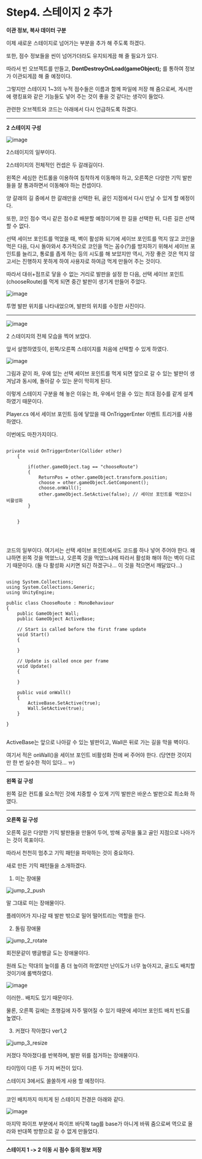 # Step4. 스테이지 2 추가

**이관 정보, 복사 데이터 구분**

이제 새로운 스테이지로 넘어가는 부분을 추가 해 주도록 하겠다.

또한, 점수 정보들을 씬이 넘어가더라도 유지되게끔 해 줄 필요가 있다.

따라서 빈 오브젝트를 만들고, **DontDestroyOnLoad(gameObject);** 를 통하여 정보가 이관되게끔 해 줄 예정이다.

그렇지만 스테이지 1~3의 누적 점수들은 이름과 함께 파일에 저장 해 줌으로써, 게시판에 랭킹표와 같은 기능들도 넣어 주는 것이 좋을 것 같다는 생각이 들었다.

관련한 오브젝트와 코드는 아래에서 다시 언급하도록 하겠다.

<hr>

**2 스테이지 구성**

![image](https://user-images.githubusercontent.com/66288087/188884167-68104fba-e195-4776-8814-9fb349577aba.png)

2스테이지의 일부이다.

2스테이지의 전체적인 컨셉은 두 갈래길이다.

왼쪽은 세심한 컨트롤을 이용하여 침착하게 이동해야 하고, 오른쪽은 다양한 기믹 발판들을 잘 통과하면서 이동해야 하는 컨셉이다.

양 갈래의 길 중에서 한 갈래만을 선택한 뒤, 골인 지점에서 다시 만날 수 있게 할 예정이다.

또한, 코인 점수 역시 같은 점수로 배분할 예정이기에 한 길을 선택한 뒤, 다른 길은 선택할 수 없다.

선택 세이브 포인트를 먹었을 때, 벽이 활성화 되기에 세이브 포인트를 먹지 않고 코인을 먹은 다음, 다시 돌아와서 추가적으로 코인을 먹는 꼼수(?)를 방지하기 위해서 세이브 포인트를 늘리고, 통로를 좁게 하는 등의 시도를 해 보았지만 역시, 가장 좋은 것은 먹지 않고서는 진행하지 못하게 하여 사용자로 하여금 먹게 만들어 주는 것이다.

따라서 대쉬+점프로 닿을 수 없는 거리로 발판을 설정 한 다음, 선택 세이브 포인트(chooseRoute)를 먹게 되면 중간 발판이 생기게 만들어 주었다.

![image](https://user-images.githubusercontent.com/66288087/188893253-ffac8369-0297-457a-a4a9-30b47366ed53.png)

투명 발판 위치를 나타내었으며, 발판의 위치를 수정한 사진이다.

<hr>

![image](https://user-images.githubusercontent.com/66288087/189127817-45d34d7d-b272-454a-b5c2-52d49272ef0a.png)

2 스테이지의 전체 모습을 찍어 보았다.

앞서 설명하였듯이, 왼쪽/오른쪽 스테이지를 처음에 선택할 수 있게 하였다.

![image](https://user-images.githubusercontent.com/66288087/189130052-f3607f8e-d526-4f1a-ba79-7b507a2708b2.png)

그림과 같이 좌, 우에 있는 선택 세이브 포인트를 먹게 되면 앞으로 갈 수 있는 발판이 생겨남과 동시에, 돌아갈 수 있는 문이 막히게 된다.

이렇게 스테이지 구분을 해 놓은 이유는 좌, 우에서 얻을 수 있는 최대 점수를 같게 설계하였기 때문이다.

Player.cs 에서 세이브 포인트 등에 닿았을 때 OnTriggerEnter 이벤트 트리거를 사용하였다.

이번에도 마찬가지이다.

<pre>
<code>
private void OnTriggerEnter(Collider other)
    {

        if(other.gameObject.tag == "chooseRoute")
        {
            ReturnPos = other.gameObject.transform.position;
            choose = other.gameObject.GetComponent<ChooseRoute>();
            choose.onWall();
            other.gameObject.SetActive(false); // 세이브 포인트를 먹었으니 비활성화
        }


    }


</code>
</pre>

코드의 일부이다. 여기서는 선택 세이브 포인트에서도 코드를 하나 넣어 주어야 한다. 왜냐하면 왼쪽 것을 먹었느냐, 오른쪽 것을 먹었느냐에 따라서 활성화 해야 하는 벽이 다르기 때문이다. (둘 다 활성화 시키면 되긴 하겠구나... 이 것을 적으면서 깨달았다...)

<pre>
<code>
using System.Collections;
using System.Collections.Generic;
using UnityEngine;

public class ChooseRoute : MonoBehaviour
{
    public GameObject Wall;
    public GameObject ActiveBase;

    // Start is called before the first frame update
    void Start()
    {

    }

    // Update is called once per frame
    void Update()
    {
        
    }

    public void onWall()
    {
        ActiveBase.SetActive(true);
        Wall.SetActive(true);
    }

}
</code>
</pre>

ActiveBase는 앞으로 나아갈 수 있는 발판이고, Wall은 뒤로 가는 길을 막을 벽이다.

여기서 적은 onWall()을 세이브 포인트 비활성화 전에 써 주어야 한다. (당연한 것이지만 한 번 실수한 적이 있다... ㅠ) 

<hr>

**왼쪽 길 구성**

왼쪽 길은 컨트롤 요소적인 것에 치중할 수 있게 기믹 발판은 바운스 발판으로 최소화 하였다.


<hr>

**오른쪽 길 구성**

오른쪽 길은 다양한 기믹 발판들을 만들어 두어, 방해 공작을 뚫고 골인 지점으로 나아가는 것이 목표이다.

따라서 천천히 멈추고 기믹 패턴을 파악하는 것이 중요하다.

새로 만든 기믹 패턴들을 소개하겠다.

1. 미는 장애물

![jump_2_push](https://user-images.githubusercontent.com/66288087/189132237-70ab108f-0025-4b5b-9083-69e04d9f71e8.gif)

말 그대로 미는 장애물이다.

플레이어가 지나갈 때 발판 밖으로 밀어 떨어트리는 역할을 한다.


2. 돌림 장애물

![jump_2_rotate](https://user-images.githubusercontent.com/66288087/189133123-cf77e69d-6b17-4f7d-8315-24a7c69c1f11.gif)

회전문같이 뱅글뱅글 도는 장애물이다.

원래 도는 막대의 높이를 좀 더 높이려 하였지만 난이도가 너무 높아지고, 골드도 배치할 것이기에 롤백하였다.

![image](https://user-images.githubusercontent.com/66288087/189133940-1b66766f-367a-4dde-afa2-b7fe4d1ecbae.png)

이러한.. 배치도 있기 때문이다.

물론, 오른쪽 길에는 초행길에 자주 떨어질 수 있기 때문에 세이브 포인트 배치 빈도를 높였다.


3. 커졌다 작아졌다 ver1,2

![jump_3_resize](https://user-images.githubusercontent.com/66288087/189134825-2933d80a-604a-4262-8b47-9afe9a4f35b2.gif)

커졌다 작아졌다를 반복하며, 발판 위를 점거하는 장애물이다.

타이밍이 다른 두 가지 버전이 있다.

스테이지 3에서도 쏠쏠하게 사용 할 예정이다.

<hr>

코인 배치까지 마치게 된 스테이지 전경은 아래와 같다.

![image](https://user-images.githubusercontent.com/66288087/189333844-179cfe70-488f-4664-8051-0c0604146817.png)

마지막 파이프 부분에서 파이프 바닥쪽 tag를 base가 아니게 바꿔 줌으로써 역으로 올라와 반대쪽 방향으로 갈 수 없게 만들었다.

<hr>

**스테이지 1 -> 2 이동 시 점수 등의 정보 저장**




